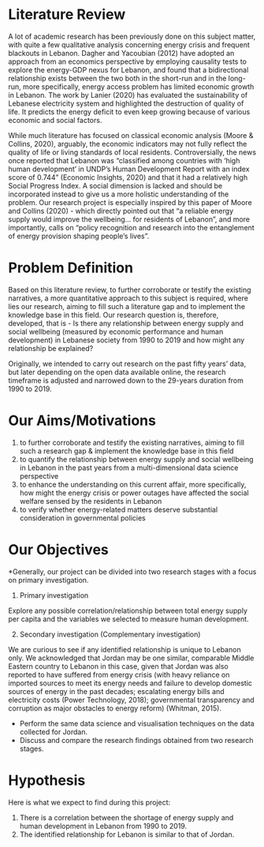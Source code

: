 # Literature Review
A lot of academic research has been previously done on this subject matter, with quite a few qualitative analysis concerning energy crisis and frequent blackouts in Lebanon. Dagher and Yacoubian (2012) have adopted an approach from an economics perspective by employing causality tests to explore the energy-GDP nexus for Lebanon, and found that a bidirectional relationship exists between the two both in the short-run and in the long-run, more specifically, energy access problem has limited economic growth in Lebanon.    The work by Lanier (2020) has evaluated the sustainability of Lebanese electricity system and highlighted the destruction of quality of life. It predicts the energy deficit to even keep growing because of various economic and social factors. 

While much literature has focused on classical economic analysis (Moore & Collins, 2020), arguably, the economic indicators may not fully reflect the quality of life or living standards of local residents. Controversially, the news once reported that Lebanon was “classified among countries with ‘high human development’ in UNDP’s Human Development Report with an index score of 0.744” (Economic Insights, 2020) and that it had a relatively high Social Progress Index. A social dimension is lacked and should be incorporated instead to give us a more holistic understanding of the problem. Our research project is especially inspired by this paper of Moore and Collins (2020) - which directly pointed out that “a reliable energy supply would improve the wellbeing… for residents of Lebanon”, and more importantly, calls on “policy recognition and research into the entanglement of energy provision shaping people’s lives”.

# Problem Definition
Based on this literature review, to further corroborate or testify the existing narratives, a more quantitative approach to this subject is required, where lies our research, aiming to fill such a literature gap and to implement the knowledge base in this field. Our research question is, therefore, developed, that is - Is there any relationship between energy supply and social wellbeing (measured by economic performance and human development) in Lebanese society from 1990 to 2019 and how might any relationship be explained?

Originally, we intended to carry out research on the past fifty years’ data, but later depending on the open data available online, the research timeframe is adjusted and narrowed down to the 29-years duration from 1990 to 2019. 

# Our Aims/Motivations
1. to further corroborate and testify the existing narratives, aiming to fill such a research gap & implement the knowledge base in this field
2. to quantify the relationship between energy supply and social wellbeing in Lebanon in the past years from a multi-dimensional data science perspective
3. to enhance the understanding on this current affair, more specifically, how might the energy crisis or power outages have affected the social welfare sensed by the residents in Lebanon
4. to verify whether energy-related matters deserve substantial consideration in governmental policies 

# Our Objectives
*Generally, our project can be divided into two research stages with a focus on primary investigation. 
1. Primary investigation

Explore any possible correlation/relationship between total energy supply per capita and the variables we selected to measure human development.

2. Secondary investigation (Complementary investigation)

We are curious to see if any identified relationship is unique to Lebanon only. We acknowledged that Jordan may be one similar, comparable Middle Eastern country to Lebanon in this case, given that Jordan was also reported to have suffered from energy crisis (with heavy reliance on imported sources to meet its energy needs and failure to develop domestic sources of energy in the past decades; escalating energy bills and electricity costs (Power Technology, 2018); governmental transparency and corruption as major obstacles to energy reform) (Whitman, 2015).
* Perform the same data science and visualisation techniques on the data collected for Jordan. 
* Discuss and compare the research findings obtained from two research stages.

# Hypothesis
Here is what we expect to find during this project:
1. There is a correlation between the shortage of energy supply and human development in Lebanon from 1990 to 2019.
2. The identified relationship for Lebanon is similar to that of Jordan.
